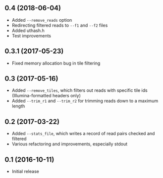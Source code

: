 
0.4 (2018-06-04)
----------------
- Added `--remove_reads` option
- Redirecting filtered reads to `--f1` and `--f2` files
- Added uthash.h
- Test improvements

0.3.1 (2017-05-23)
------------------
- Fixed memory allocation bug in tile filtering

0.3 (2017-05-16)
----------------
- Added `--remove_tiles`, which filters out reads with specific tile ids (Illumina-formatted headers only)
- Added `--trim_r1` and `--trim_r2` for trimming reads down to a maximum length

0.2 (2017-03-22)
----------------
- Added `--stats_file`, which writes a record of read pairs checked and filtered
- Various refactoring and improvements, especially stdout

0.1 (2016-10-11)
----------------
- Initial release
